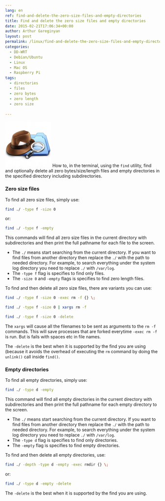 ```yaml
---
lang: en
ref: find-and-delete-the-zero-size-files-and-empty-directories
title: Find and delete the zero size files and empty directories
date: 2015-02-21T17:06:34+00:00
author: Arthur Gareginyan
layout: post
permalink: /linux/find-and-delete-the-zero-size-files-and-empty-directories.html
categories:
  - DD-WRT
  - Debian/Ubuntu
  - Linux
  - Mac OS
  - Raspberry Pi
tags:
  - directories
  - files
  - zero bytes
  - zero length
  - zero size

---
```


![thumb](/images/find-150x150.png)
How to, in the terminal, using the `find` utility, find and optionally delete all zero bytes/size/length files and empty directories in the specified directory including subdirectories.


### Zero size files

To find all zero size files, simply use:

```sh
find ./ -type f -size 0
```

or:

```sh
find ./ -type f -empty
```

This commands will find all zero size files in the current directory with subdirectories and then print the full pathname for each file to the screen.

* The `./` means start searching from the current directory. If you want to find files from another directory then replace the `./` with the path to needed directory. For example, to search everything under the system log directory you need to replace `./` with `/var/log`.
* The `-type f` flag is specifies to find only files.
* The `-size 0` and `-empty` flags is specifies to find zero length files.

To find and then delete all zero size files, there are variants you can use:

```sh
find ./ -type f -size 0 -exec rm -f {} \;
```

```sh
find ./ -type f -size 0 | xargs rm -f
```

```sh
find ./ -type f -size 0 -delete
```

The `xargs` will cause all the filenames to be sent as arguments to the `rm -f` commands. This will save processes that are forked everytime `-exec rm -f` is run. But is fails with spaces etc in file names.

The `-delete` is the best when it is supported by the find you are using (because it avoids the overhead of executing the `rm` command by doing the `unlink()` call inside `find()`.


### Empty directories

To find all empty directories, simply use:

```sh
find ./ -type d -empty
```

This command will find all empty directories in the current directory with subdirectories and then print the full pathname for each empty directory to the screen.

* The `./` means start searching from the current directory. If you want to find files from another directory then replace the `./` with the path to needed directory. For example, to search everything under the system log directory you need to replace `./` with `/var/log`.
* The `-type d` flag is specifies to find only directories.
* The `-empty` flag is specifies to find empty directories.

To find and then delete all empty directories, use:

```sh
find ./ -depth -type d -empty -exec rmdir {} \;
```

or:

```sh
find ./ -type d -empty -delete
```

The `-delete` is the best when it is supported by the find you are using.

